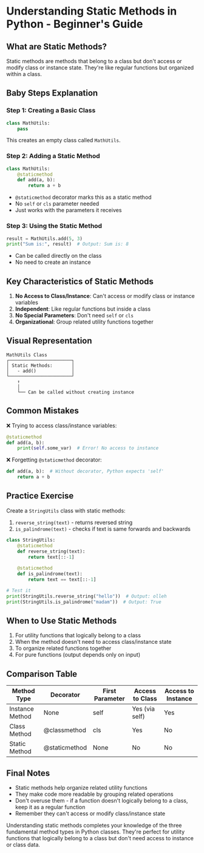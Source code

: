 # Understanding Static Methods in Python - Beginner's Guide

## What are Static Methods?

Static methods are methods that belong to a class but don't access or modify class or instance state. They're like regular functions but organized within a class.

## Baby Steps Explanation

### Step 1: Creating a Basic Class
```python
class MathUtils:
    pass
```
This creates an empty class called `MathUtils`.

### Step 2: Adding a Static Method
```python
class MathUtils:
    @staticmethod
    def add(a, b):
        return a + b
```
- `@staticmethod` decorator marks this as a static method
- No `self` or `cls` parameter needed
- Just works with the parameters it receives

### Step 3: Using the Static Method
```python
result = MathUtils.add(5, 3)
print("Sum is:", result)  # Output: Sum is: 8
```
- Can be called directly on the class
- No need to create an instance

## Key Characteristics of Static Methods

1. **No Access to Class/Instance**: Can't access or modify class or instance variables
2. **Independent**: Like regular functions but inside a class
3. **No Special Parameters**: Don't need `self` or `cls`
4. **Organizational**: Group related utility functions together

## Visual Representation

```
MathUtils Class
┌───────────────────────┐
│ Static Methods:       │
│   - add()             │
└───────────────────────┘
    ↑
    │
    └── Can be called without creating instance
```

## Common Mistakes

❌ Trying to access class/instance variables:
```python
@staticmethod
def add(a, b):
    print(self.some_var)  # Error! No access to instance
```

❌ Forgetting `@staticmethod` decorator:
```python
def add(a, b):  # Without decorator, Python expects 'self'
    return a + b
```

## Practice Exercise

Create a `StringUtils` class with static methods:
1. `reverse_string(text)` - returns reversed string
2. `is_palindrome(text)` - checks if text is same forwards and backwards

```python
class StringUtils:
    @staticmethod
    def reverse_string(text):
        return text[::-1]
    
    @staticmethod
    def is_palindrome(text):
        return text == text[::-1]

# Test it
print(StringUtils.reverse_string("hello"))  # Output: olleh
print(StringUtils.is_palindrome("madam"))  # Output: True
```

## When to Use Static Methods

1. For utility functions that logically belong to a class
2. When the method doesn't need to access class/instance state
3. To organize related functions together
4. For pure functions (output depends only on input)

## Comparison Table

| Method Type      | Decorator    | First Parameter | Access to Class | Access to Instance |
|------------------|--------------|-----------------|-----------------|--------------------|
| Instance Method  | None         | self            | Yes (via self)  | Yes                |
| Class Method     | @classmethod | cls             | Yes             | No                 |
| Static Method    | @staticmethod| None            | No              | No                 |

## Final Notes

- Static methods help organize related utility functions
- They make code more readable by grouping related operations
- Don't overuse them - if a function doesn't logically belong to a class, keep it as a regular function
- Remember they can't access or modify class/instance state

Understanding static methods completes your knowledge of the three fundamental method types in Python classes. They're perfect for utility functions that logically belong to a class but don't need access to instance or class data.